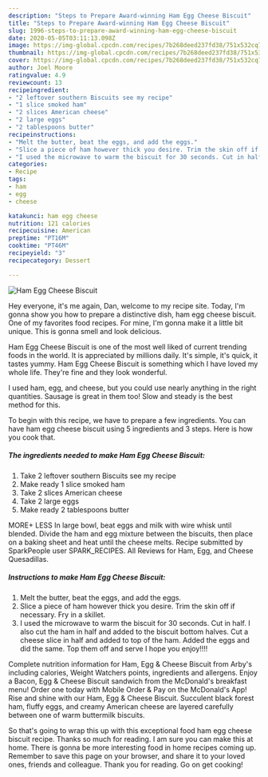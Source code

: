 ```yaml
---
description: "Steps to Prepare Award-winning Ham Egg Cheese Biscuit"
title: "Steps to Prepare Award-winning Ham Egg Cheese Biscuit"
slug: 1996-steps-to-prepare-award-winning-ham-egg-cheese-biscuit
date: 2020-05-05T03:11:13.098Z
image: https://img-global.cpcdn.com/recipes/7b268deed237fd38/751x532cq70/ham-egg-cheese-biscuit-recipe-main-photo.jpg
thumbnail: https://img-global.cpcdn.com/recipes/7b268deed237fd38/751x532cq70/ham-egg-cheese-biscuit-recipe-main-photo.jpg
cover: https://img-global.cpcdn.com/recipes/7b268deed237fd38/751x532cq70/ham-egg-cheese-biscuit-recipe-main-photo.jpg
author: Joel Moore
ratingvalue: 4.9
reviewcount: 13
recipeingredient:
- "2 leftover southern Biscuits see my recipe"
- "1 slice smoked ham"
- "2 slices American cheese"
- "2 large eggs"
- "2 tablespoons butter"
recipeinstructions:
- "Melt the butter, beat the eggs, and add the eggs."
- "Slice a piece of ham however thick you desire. Trim the skin off if necessary. Fry in a skillet."
- "I used the microwave to warm the biscuit for 30 seconds. Cut in half. I also cut the ham in half and added to the biscuit bottom halves. Cut a cheese slice in half and added to top of the ham. Added the eggs and did the same. Top them off and serve I hope you enjoy!!!!"
categories:
- Recipe
tags:
- ham
- egg
- cheese

katakunci: ham egg cheese 
nutrition: 121 calories
recipecuisine: American
preptime: "PT16M"
cooktime: "PT46M"
recipeyield: "3"
recipecategory: Dessert

---
```



![Ham Egg Cheese Biscuit](https://img-global.cpcdn.com/recipes/7b268deed237fd38/751x532cq70/ham-egg-cheese-biscuit-recipe-main-photo.jpg)

Hey everyone, it's me again, Dan, welcome to my recipe site. Today, I'm gonna show you how to prepare a distinctive dish, ham egg cheese biscuit. One of my favorites food recipes. For mine, I'm gonna make it a little bit unique. This is gonna smell and look delicious.

Ham Egg Cheese Biscuit is one of the most well liked of current trending foods in the world. It is appreciated by millions daily. It's simple, it's quick, it tastes yummy. Ham Egg Cheese Biscuit is something which I have loved my whole life. They're fine and they look wonderful.

I used ham, egg, and cheese, but you could use nearly anything in the right quantities. Sausage is great in them too! Slow and steady is the best method for this.


To begin with this recipe, we have to prepare a few ingredients. You can have ham egg cheese biscuit using 5 ingredients and 3 steps. Here is how you cook that.

<!--inarticleads1-->

##### The ingredients needed to make Ham Egg Cheese Biscuit:

1. Take 2 leftover southern Biscuits see my recipe
1. Make ready 1 slice smoked ham
1. Take 2 slices American cheese
1. Take 2 large eggs
1. Make ready 2 tablespoons butter


MORE+ LESS In large bowl, beat eggs and milk with wire whisk until blended. Divide the ham and egg mixture between the biscuits, then place on a baking sheet and heat until the cheese melts. Recipe submitted by SparkPeople user SPARK_RECIPES. All Reviews for Ham, Egg, and Cheese Quesadillas. 

<!--inarticleads2-->

##### Instructions to make Ham Egg Cheese Biscuit:

1. Melt the butter, beat the eggs, and add the eggs.
1. Slice a piece of ham however thick you desire. Trim the skin off if necessary. Fry in a skillet.
1. I used the microwave to warm the biscuit for 30 seconds. Cut in half. I also cut the ham in half and added to the biscuit bottom halves. Cut a cheese slice in half and added to top of the ham. Added the eggs and did the same. Top them off and serve I hope you enjoy!!!!


Complete nutrition information for Ham, Egg &amp; Cheese Biscuit from Arby&#39;s including calories, Weight Watchers points, ingredients and allergens. Enjoy a Bacon, Egg &amp; Cheese Biscuit sandwich from the McDonald&#39;s breakfast menu! Order one today with Mobile Order &amp; Pay on the McDonald&#39;s App! Rise and shine with our Ham, Egg &amp; Cheese Biscuit. Succulent black forest ham, fluffy eggs, and creamy American cheese are layered carefully between one of warm buttermilk biscuits. 

So that's going to wrap this up with this exceptional food ham egg cheese biscuit recipe. Thanks so much for reading. I am sure you can make this at home. There is gonna be more interesting food in home recipes coming up. Remember to save this page on your browser, and share it to your loved ones, friends and colleague. Thank you for reading. Go on get cooking!
